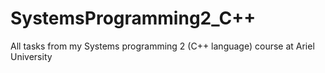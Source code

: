 # SystemsProgramming2_C++
All tasks from my Systems programming 2 (C++ language) course at Ariel University
